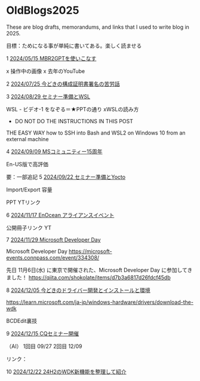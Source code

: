 # OldBlogs2025
These are blog drafts, memorandums, and links that I used to write blog in 2025.

目標：ためになる事が単純に書いてある。楽しく読ませる


1
[2024/05/15 MBR2GPTを使いこなす](2024-0515.md)

x 操作中の画像
x 去年のYouTube

2
[2024/07/25 今どきの構成証明書署名の苦労話](2024-0725.md)

3
[2024/08/29 セミナー準備とWSL](2024-0829.md)

WSL - ビデオ-1 をなぞる＝★PPTの通り
xWSLの読み方
- DO NOT DO THE INSTRUCTIONS IN THIS POST 

THE EASY WAY 
how to SSH into Bash and WSL2 on Windows 10 from an external machine

4
[2024/09/09 MSコミュニティー15周年](2024-0909.md)

En-US版で高評価

要：一部追記
5
[2024/09/22 セミナー準備とYocto](2024-0922.md)

Import/Export 容量

PPT YTリンク

6
[2024/11/17 EnOcean アライアンスイベント](2024-1117.md)

公開冊子リンク
YT

7
[2024/11/29 Microsoft Developer Day ](2024-1129.md)

Microsoft Developer Day
https://microsoft-events.connpass.com/event/334308/

先日 11月6日(水) に東京で開催された、Microsoft Developer Day に参加してきました！
https://qiita.com/shokolate/items/d7b3a6817d26fdcf45db

8
[2024/12/05 今どきのドライバー開発とインストールと環境](2024-1205.md)

https://learn.microsoft.com/ja-jp/windows-hardware/drivers/download-the-wdk

BCDEdit裏技

9
[2024/12/15 CQセミナー開催](2024-1215.md)

（AI）
1回目 09/27
2回目 12/09

リンク：

10
[2024/12/22 24H2のWDK新機能を整理して紹介](2024-1222.md)


